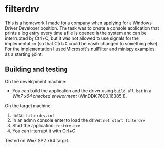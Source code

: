 
# filterdrv

This is a homework I made for a company when applying for a Windows Driver Developer position.
The task was to create a console application that prints a log entry every time a file is opened
in the system and can be interrupted by Ctrl+C, but it was not allowed to use signals for the implementation (so that Ctrl+C could be easily changed to something else).
For the implementation I used Microsoft's nullFilter and minispy examples as a starting point.

## Building and testing

On the development machine:
+ You can build the application and the driver using `build_all.bat` in a *Win7 x64 checked environment* (WinDDK 7600.16385.1).

On the target machine:
1. Install `filterdrv.inf`
1. In an admin console enter to load the driver: `net start filterdrv`
1. Start the application: `testdrv.exe`
1. You can interrupt it with Ctrl+C

Tested on Win7 SP2 x64 target.

